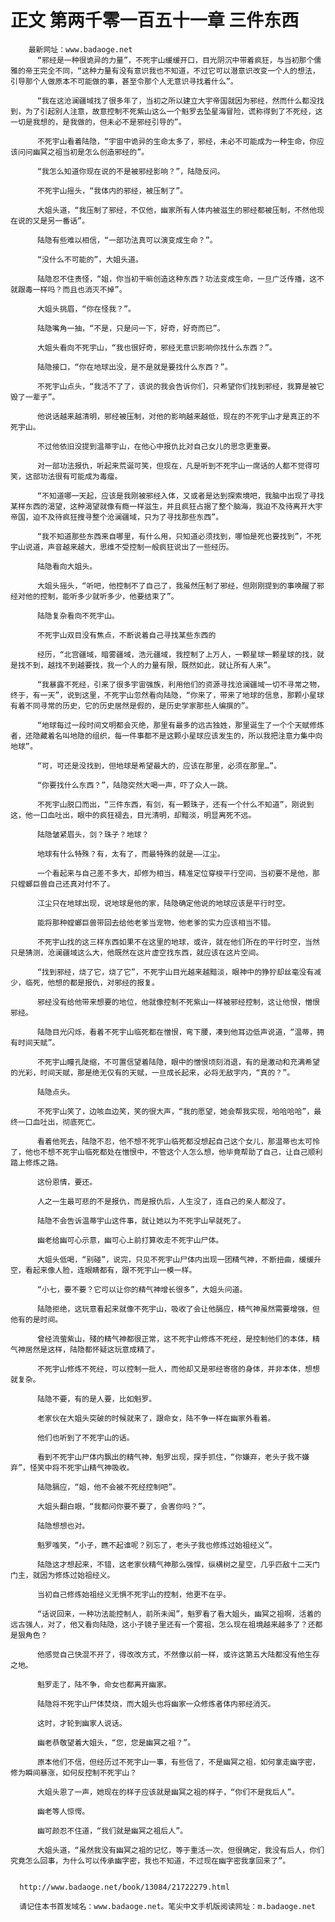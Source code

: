 # 正文 第两千零一百五十一章 三件东西
        最新网址：www.badaoge.net
          “邪经是一种很诡异的力量”，不死宇山缓缓开口，目光阴沉中带着疯狂，与当初那个儒雅的帝王完全不同，“这种力量有没有意识我也不知道，不过它可以潜意识改变一个人的想法，引导那个人做原本不可能做的事，甚至令那个人无意识寻找着什么”。
      
          “我在这沧澜疆域找了很多年了，当初之所以建立大宇帝国就因为邪经，然而什么都没找到，为了引起别人注意，故意控制不死紫山这么一个魁罗去坠星海冒险，谎称得到了不死经，这一切是我想的，是我做的，但未必不是邪经引导的”。
      
          不死宇山看着陆隐，“宇宙中诡异的生命太多了，邪经，未必不可能成为一种生命，你应该问问幽冥之祖当初是怎么创造邪经的”。
      
          “我怎么知道你现在说的不是被邪经影响？”，陆隐反问。
      
          不死宇山摇头，“我体内的邪经，被压制了”。
      
          大姐头道，“我压制了邪经，不仅他，幽家所有人体内被滋生的邪经都被压制，不然他现在说的又是另一番话”。
      
          陆隐有些难以相信，“一部功法真可以演变成生命？”。
      
          “没什么不可能的”，大姐头道。
      
          陆隐忍不住责怪，“姐，你当初干嘛创造这种东西？功法变成生命，一旦广泛传播，这不就跟毒一样吗？而且也消灭不掉”。
      
          大姐头挑眉，“你在怪我？”。
      
          陆隐嘴角一抽，“不是，只是问一下，好奇，好奇而已”。
      
          大姐头看向不死宇山，“我也很好奇，邪经无意识影响你找什么东西？”。
      
          陆隐接口，“你在地球出没，是不是就是要找什么东西？”。
      
          不死宇山点头，“我活不了了，该说的我会告诉你们，只希望你们找到邪经，我算是被它毁了一辈子”。
      
          他说话越来越清明，邪经被压制，对他的影响越来越低，现在的不死宇山才是真正的不死宇山。
      
          不过他依旧没提到温蒂宇山，在他心中报仇比对自己女儿的思念更重要。
      
          对一部功法报仇，听起来荒诞可笑，但现在，凡是听到不死宇山一席话的人都不觉得可笑，这部功法很有可能成为毒瘤。
      
          “不知道哪一天起，应该是我刚被邪经入体，又或者是达到探索境吧，我脑中出现了寻找某样东西的渴望，这种渴望就像有瘾一样滋生，并且疯狂占据了整个脑海，我迫不及待离开大宇帝国，迫不及待疯狂搜寻整个沧澜疆域，只为了寻找那些东西”。
      
          “我不知道那些东西来自哪里，有什么用，只知道必须找到，哪怕是死也要找到”，不死宇山说道，声音越来越大，思维不受控制一般疯狂说出了一些经历。
      
          陆隐看向大姐头。
      
          大姐头摇头，“听吧，他控制不了自己了，我虽然压制了邪经，但刚刚提到的事唤醒了邪经对他的控制，能听多少就听多少，他要结束了”。
      
          陆隐复杂看向不死宇山。
      
          不死宇山双目没有焦点，不断说着自己寻找某些东西的
      
          经历，“北宫疆域，暗雾疆域，浩元疆域，我控制了上万人，一颗星球一颗星球的找，就是找不到，越找不到越要找，我一个人的力量有限，既然如此，就让所有人来”。
      
          “我暴露不死经，引来了很多宇宙强族，利用他们的资源寻找沧澜疆域一切不寻常之物，终于，有一天”，说到这里，不死宇山忽然看向陆隐，“你来了，带来了地球的信息，那颗小星球有着不同寻常的历史，它的历史居然是假的，是历史学家那些人编撰的”。
      
          “地球每过一段时间文明都会灭绝，那里有最多的远古独姓，那里诞生了一个个天赋修炼者，还隐藏着名叫地隐的组织，每一件事都不是这颗小星球应该发生的，所以我把注意力集中向地球”。
      
          “可，可还是没找到，但地球是希望最大的，应该在那里，必须在那里…”。
      
          “你要找什么东西？”，陆隐突然大喝一声，吓了众人一跳。
      
          不死宇山脱口而出，“三件东西，有剑，有一颗珠子，还有一个什么不知道”，刚说到这，他一口血吐出，眼中的疯狂褪去，目光清明，却黯淡，明显离死不远。
      
          陆隐皱紧眉头，剑？珠子？地球？
      
          地球有什么特殊？有，太有了，而最特殊的就是——江尘。
      
          一个看起来与自己差不多大，却修为相当，精准定位穿梭平行空间，当初要不是他，那只螳螂巨兽自己还真对付不了。
      
          江尘只在地球出现，说地球是他的家，陆隐确定他说的地球应该是平行时空。
      
          能将那种螳螂巨兽带回去给他老爹当宠物，他老爹的实力应该相当不错。
      
          不死宇山找的这三样东西如果不在这里的地球，或许，就在他们所在的平行时空，当然只是猜测，沧澜疆域这么大，他既然在这片虚空找东西，就应该在这片空间。
      
          “找到邪经，烧了它，烧了它”，不死宇山目光越来越黯淡，眼神中的狰狞却丝毫没有减少，临死，他想的都是报仇，对邪经的报复。
      
          邪经没有给他带来想要的地位，他就像控制不死紫山一样被邪经控制，这让他恨，憎恨邪经。
      
          陆隐目光闪烁，看着不死宇山临死都在憎恨，弯下腰，凑到他耳边低声说道，“温蒂，拥有时间天赋”。
      
          不死宇山瞳孔陡缩，不可置信望着陆隐，眼中的憎恨顷刻消退，有的是激动和充满希望的光彩，时间天赋，那是绝无仅有的天赋，一旦成长起来，必将无敌宇内，“真的？”。
      
          陆隐点头。
      
          不死宇山笑了，边咳血边笑，笑的很大声，“我的愿望，她会帮我实现，哈哈哈哈”，最终一口血吐出，彻底死亡。
      
          看着他死去，陆隐不忍，他不想不死宇山临死都没想起自己这个女儿，那温蒂也太可怜了，他也不想不死宇山临死都处在憎恨中，不管这个人怎么想，他毕竟帮助了自己，让自己顺利踏上修炼之路。
      
          这份恩情，要还。
      
          人之一生最可悲的不是报仇，而是报仇后，人生没了，连自己的亲人都没了。
      
          陆隐不会告诉温蒂宇山这件事，就让她以为不死宇山早就死了。
      
          幽老给幽可心示意，幽可心上前打算收走不死宇山尸体。
      
          大姐头低喝，“别碰”，说完，只见不死宇山尸体内出现一团精气神，不断扭曲，缓缓升空，看起来像人脸，连眼睛都有，跟不死宇山一模一样。
      
          “小七，要不要？它可以让你的精气神增长很多”，大姐头问道。
      
          陆隐拒绝，这玩意看起来就像不死宇山，吸收了会让他膈应，精气神虽然需要增强，但他有的是时间。
      
          曾经流萤紫山，殘的精气神都很正常，这不死宇山修炼不死经，是控制他们的本体，精气神居然是这样，陆隐都怀疑这玩意成精了。
      
          不死宇山修炼不死经，可以控制一批人，而他却又是邪经寄宿的身体，并非本体，想想就复杂。
      
          陆隐不要，有的是人要，比如魁罗。
      
          老家伙在大姐头突破的时候就来了，跟命女，陆不争一样在幽家外看着。
      
          他们也听到了不死宇山的话。
      
          看到不死宇山尸体内飘出的精气神，魁罗出现，探手抓住，“你嫌弃，老头子我不嫌弃”，怪笑中将不死宇山精气神吸收。
      
          陆隐膈应，“姐，他不会被不死经控制吧”。
      
          大姐头翻白眼，“我都问你要不要了，会害你吗？”。
      
          陆隐想想也对。
      
          魁罗嗤笑，“小子，瞧不起谁呢？别忘了，老头子我也修炼过始祖经义”。
      
          陆隐这才想起来，不错，这老家伙精气神那么强悍，纵横树之星空，几乎匹敌十二天门门主，就因为修炼过始祖经义。
      
          当初自己修炼始祖经义无惧不死宇山的控制，他更不在乎。
      
          “话说回来，一种功法能控制人，前所未闻”，魁罗看了看大姐头，幽冥之祖啊，活着的远古强人，对了，他又看向陆隐，这小子镜子里还有一个雾祖，怎么现在祖境越来越多了？还都是狠角色？
      
          他感觉自己快混不开了，得改改方式，不然像以前一样，或许这第五大陆都没有他生存之地。
      
          魁罗走了，陆不争，命女也都离开幽家。
      
          陆隐将不死宇山尸体焚烧，而大姐头也将幽家一众修炼者体内邪经消灭。
      
          这时，才轮到幽家人说话。
      
          幽老恭敬望着大姐头，“您，您是幽冥之祖？”。
      
          原本他们不信，但经历过不死宇山一事，有些信了，不是幽冥之祖，如何拿走幽字密，修为瞬间暴涨，如何反控制不死宇山？
      
          大姐头恩了一声，她现在的样子应该就是幽冥之祖的样子，“你们不是我后人”。
      
          幽老等人惊愕。
      
          幽可颜忍不住道，“我们就是幽冥之祖后人”。
      
          大姐头道，“虽然我没有幽冥之祖的记忆，等于重活一次，但很确定，我没有后人，你们究竟怎么回事，为什么可以传承幽字密，我也不知道，不过现在幽字密我拿回来了”。
      
      
      http://www.badaoge.net/book/13084/21722279.html
      
      请记住本书首发域名：www.badaoge.net。笔尖中文手机版阅读网址：m.badaoge.net